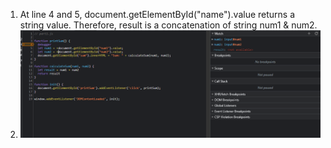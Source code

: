 1. At line 4 and 5, document.getElementById("name").value returns a string value. Therefore, result is a concatenation of string num1 & num2.
2. <img src="/expose/devtools/fix.png" />